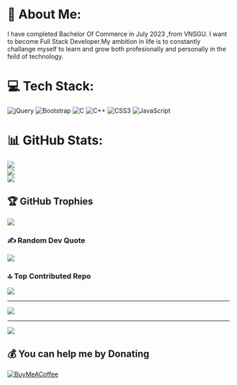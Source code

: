 # 💫 About Me:
I have completed Bachelor Of Commerce in July 2023 ,from VNSGU. I want to become Full Stack Developer.My ambition in life is to constantly challange myself to learn and grow both profesionally and personally in the feild of technology.

# 💻 Tech Stack:
![jQuery](https://img.shields.io/badge/jquery-%230769AD.svg?style=flat-square&logo=jquery&logoColor=white) ![Bootstrap](https://img.shields.io/badge/bootstrap-%238511FA.svg?style=flat-square&logo=bootstrap&logoColor=white) ![C](https://img.shields.io/badge/c-%2300599C.svg?style=flat-square&logo=c&logoColor=white) ![C++](https://img.shields.io/badge/c++-%2300599C.svg?style=flat-square&logo=c%2B%2B&logoColor=white) ![CSS3](https://img.shields.io/badge/css3-%231572B6.svg?style=flat-square&logo=css3&logoColor=white) ![JavaScript](https://img.shields.io/badge/javascript-%23323330.svg?style=flat-square&logo=javascript&logoColor=%23F7DF1E)
# 📊 GitHub Stats:
![](https://github-readme-stats.vercel.app/api?username=Vidhi1712&theme=dark&hide_border=false&include_all_commits=true&count_private=true)<br/>
![](https://github-readme-streak-stats.herokuapp.com/?user=Vidhi1712&theme=dark&hide_border=false)<br/>
![](https://github-readme-stats.vercel.app/api/top-langs/?username=Vidhi1712&theme=dark&hide_border=false&include_all_commits=true&count_private=true&layout=compact)

## 🏆 GitHub Trophies
![](https://github-profile-trophy.vercel.app/?username=Vidhi1712&theme=radical&no-frame=false&no-bg=false&margin-w=4)

### ✍️ Random Dev Quote
![](https://quotes-github-readme.vercel.app/api?type=horizontal&theme=radical)

### 🔝 Top Contributed Repo
![](https://github-contributor-stats.vercel.app/api?username=Vidhi1712&limit=5&theme=dark&combine_all_yearly_contributions=true)

---
[![](https://visitcount.itsvg.in/api?id=Vidhi1712&icon=0&color=0)](https://visitcount.itsvg.in)

<!-- Proudly created with GPRM ( https://gprm.itsvg.in ) -->

---
[![](https://visitcount.itsvg.in/api?id=Vidhiagheda1712&icon=0&color=0)](https://visitcount.itsvg.in)

  ## 💰 You can help me by Donating
  [![BuyMeACoffee](https://img.shields.io/badge/Buy%20Me%20a%20Coffee-ffdd00?style=for-the-badge&logo=buy-me-a-coffee&logoColor=black)](https://buymeacoffee.com/vidhi) 

  
<!-- Proudly created with GPRM ( https://gprm.itsvg.in ) -->
